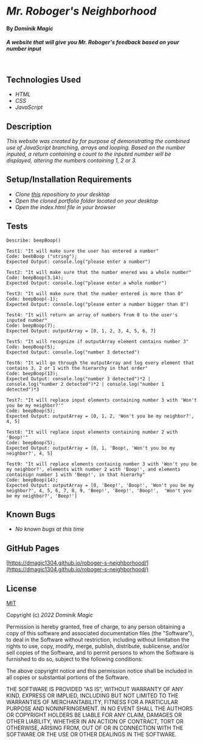 # _Mr. Roboger's Neighborhood_

#### By _**Dominik Magic**_

#### _A website that will give you Mr. Roboger's feedback based on your number input_<p>&nbsp;</p>  

## Technologies Used

* _HTML_
* _CSS_
* _JavaScript_

## Description

_This website was created by for purpose of demonstrating the combined use of JavaScript branching, arrays and looping. Based on the number inputed, a return containing a count to the inputed number will be displayed, altering the numbers containing 1, 2 or 3._

## Setup/Installation Requirements

* _Clone [this](https://github.com/dmagic1304/roboger-s-neighborhood) repositiory to your desktop_
* _Open the cloned portfolio folder located on your desktop_
* _Open the index.html file in your browser_

## Tests

```
Describe: beepBoop()

Test1: "It will make sure the user has entered a number"
Code: beebBoop ("string");
Expected Output: console.log("please enter a number")

Test2: "It will make sure that the number enered was a whole number"
Code: beepBoop(3.14);
Expected Output: console.log("please enter a whole number")

Test3: "It will make sure that the number entered is more than 0"
Code: beepBoop(-1);
Expected Output: console.log("please enter a number bigger than 0")

Test4: "It will return an array of numbers from 0 to the user's inputed number"
Code: beepBoop(7);
Expected Output: outputArray = [0, 1, 2, 3, 4, 5, 6, 7]

Test5: "It will recognize if outputArray element contains number 3"
Code: beepBoop(5);
Expected Output: console.log("number 3 detected")

Test6: "It will go through the outputArray and log every element that contains 3, 2 or 1 with the hierarchy in that order"
Code: beepBoop(13);
Expected Output: console.log("number 3 detected")*2 | console.log("number 2 detected")*2 | console.log("number 1 detected")*3

Test7: "It will replace input elements containing number 3 with 'Won't you be my neighbor?'"
Code: beepBoop(5);
Expected Output: outputArray = [0, 1, 2, 'Won't you be my neighbor?', 4, 5]

Test8: "It will replace input elements containing number 2 with 'Boop!'"
Code: beepBoop(5);
Expected Output: outputArray = [0, 1, 'Boop!, 'Won't you be my neighbor?', 4, 5]

Test9: "It will replace elements containig number 3 with 'Won't you be my neighbor?', elements with number 2 with 'Boop!', and elements containign number 1 with 'Beep!', in that hierarhy"
Code: beepBoop(14);
Expected Output: outputArray = [0, 'Beep!', 'Boop!', 'Won't you be my neighbor?', 4, 5, 6, 7, 8, 9, 'Beep!', 'Beep!', 'Boop!',  'Won't you be my neighbor?', 'Beep!']
```

## Known Bugs

* _No known bugs at this time_

## GitHub Pages

[https://dmagic1304.github.io/roboger-s-neighborhood/](https://dmagic1304.github.io/roboger-s-neighborhood/)

## License

[MIT](https://choosealicense.com/licenses/mit/)

Copyright (c) _2022_ _Dominik Magic_

Permission is hereby granted, free of charge, to any person obtaining a copy
of this software and associated documentation files (the "Software"), to deal
in the Software without restriction, including without limitation the rights
to use, copy, modify, merge, publish, distribute, sublicense, and/or sell
copies of the Software, and to permit persons to whom the Software is
furnished to do so, subject to the following conditions:

The above copyright notice and this permission notice shall be included in all
copies or substantial portions of the Software.

THE SOFTWARE IS PROVIDED "AS IS", WITHOUT WARRANTY OF ANY KIND, EXPRESS OR
IMPLIED, INCLUDING BUT NOT LIMITED TO THE WARRANTIES OF MERCHANTABILITY,
FITNESS FOR A PARTICULAR PURPOSE AND NONINFRINGEMENT. IN NO EVENT SHALL THE
AUTHORS OR COPYRIGHT HOLDERS BE LIABLE FOR ANY CLAIM, DAMAGES OR OTHER
LIABILITY, WHETHER IN AN ACTION OF CONTRACT, TORT OR OTHERWISE, ARISING FROM,
OUT OF OR IN CONNECTION WITH THE SOFTWARE OR THE USE OR OTHER DEALINGS IN THE
SOFTWARE.
